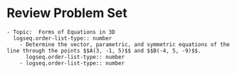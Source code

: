 # Review Problem Set
	- Topic:  Forms of Equations in 3D
	  logseq.order-list-type:: number
		- Determine the vector, parametric, and symmetric equations of the line through the points $$A(3, -1, 5)$$ and $$B(-4, 5, -9)$$.
		  logseq.order-list-type:: number
		- logseq.order-list-type:: number